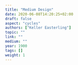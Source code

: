 ```yaml
---
title: "Medium Design"
date: 2020-06-08T14:20:25+02:00
draft: false
aspect: "cycles"
authors: ["Keller Easterling"]
topic: ""
link: ""
medium: ""
year: 1900
tags: []
weight: 1
---
```

